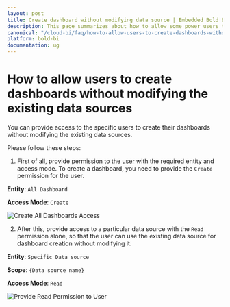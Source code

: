 ```yaml
---
layout: post
title: Create dashboard without modifying data source | Embedded Bold BI
description: This page summarizes about how to allow some power users to create dashboards without modifying the existing data source in Embedded Bold BI Web designer.
canonical: "/cloud-bi/faq/how-to-allow-users-to-create-dashboards-without-modifying-the-existing-data-sources/"
platform: bold-bi
documentation: ug
---
```


# How to allow users to create dashboards without modifying the existing data sources

You can provide access to the specific users to create their dashboards without modifying the existing data sources.

Please follow these steps:

1. First of all, provide permission to the [user](https://help.boldbi.com/embedded-bi/working-with-dashboards/share-dashboards/manage-permissions/#manage-permissions---users) with the required entity and access mode. To create a dashboard, you need to provide the `Create` permission for the user.

**Entity**: `All Dashboard`

**Access Mode**: `Create`

![Create All Dashboards Access](/bold-bi-docs/static/assets/embedded/faq/images/create-all-dashboards.png#width=400px;height=200px)

2. After this, provide access to a particular data source with the `Read` permission alone, so that the user can use the existing data source for dashboard creation without modifying it.

**Entity**: `Specific Data source`

**Scope**: `{Data source name}` 

**Access Mode**: `Read`

![Provide Read Permission to User](/bold-bi-docs/static/assets/embedded/faq/images/provide-read-permission-to-ds.png#width=400px;height=200px)